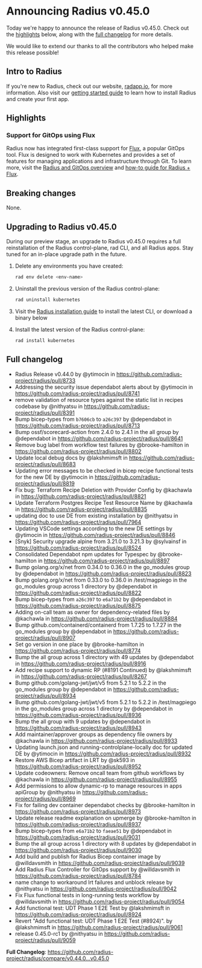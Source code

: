 # Announcing Radius v0.45.0

Today we're happy to announce the release of Radius v0.45.0. Check out the [highlights](#highlights) below, along with the [full changelog](#full-changelog) for more details.

We would like to extend our thanks to all the contributors who helped make this release possible!

## Intro to Radius

If you're new to Radius, check out our website, [radapp.io](https://radapp.io), for more information. Also visit our [getting started guide](https://docs.radapp.io/getting-started/) to learn how to install Radius and create your first app.

## Highlights

### Support for GitOps using Flux
Radius now has integrated first-class support for [Flux](https://fluxcd.io/), a popular GitOps tool. Flux is designed to work with Kubernetes and provides a set of features for managing applications and infrastructure through Git. To learn more, visit the [Radius and GitOps overview](https://docs.radapp.io/guides/deploy-apps/gitops/overview/) and [how-to guide for Radius + Flux](https://docs.radapp.io/guides/deploy-apps/gitops/howto-flux/).

## Breaking changes

None.
## Upgrading to Radius v0.45.0

During our preview stage, an upgrade to Radius v0.45.0 requires a full reinstallation of the Radius control-plane, rad CLI, and all Radius apps. Stay tuned for an in-place upgrade path in the future.

1. Delete any environments you have created:

   ```bash
   rad env delete <env-name>
   ```

2. Uninstall the previous version of the Radius control-plane:

   ```bash
   rad uninstall kubernetes
   ```

3. Visit the [Radius installation guide](https://docs.radapp.io/getting-started/install/) to install the latest CLI, or download a binary below
4. Install the latest version of the Radius control-plane:

   ```bash
   rad install kubernetes
   ```

## Full changelog

* Radius Release v0.44.0 by @ytimocin in https://github.com/radius-project/radius/pull/8733
* Addressing the security issue dependabot alerts about by @ytimocin in https://github.com/radius-project/radius/pull/8741
* remove validation of resource types against the static list in recipes codebase by @nithyatsu in https://github.com/radius-project/radius/pull/8391
* Bump bicep-types from `b7606cb` to `a26c397` by @dependabot in https://github.com/radius-project/radius/pull/8713
* Bump ossf/scorecard-action from 2.4.0 to 2.4.1 in the all group by @dependabot in https://github.com/radius-project/radius/pull/8641
* Remove bug label from workflow test failures by @brooke-hamilton in https://github.com/radius-project/radius/pull/8802
* Update local debug docs by @lakshmimsft in https://github.com/radius-project/radius/pull/8683
* Updating error messages to be checked in bicep recipe functional tests for the new DE by @ytimocin in https://github.com/radius-project/radius/pull/8819
* Fix bug: Terraform Recipe Deletion with Provider Config by @kachawla in https://github.com/radius-project/radius/pull/8821
* Update Terraform Postgres Recipe Test Resource Name by @kachawla in https://github.com/radius-project/radius/pull/8835
* updating doc to use DE from existing installation by @nithyatsu in https://github.com/radius-project/radius/pull/7964
* Updating VSCode settings according to the new DE settings by @ytimocin in https://github.com/radius-project/radius/pull/8846
* [Snyk] Security upgrade alpine from 3.21.0 to 3.21.3 by @sylvainsf in https://github.com/radius-project/radius/pull/8524
* Consolidated Dependabot npm updates for Typespec by @brooke-hamilton in https://github.com/radius-project/radius/pull/8897
* Bump golang.org/x/net from 0.34.0 to 0.36.0 in the go_modules group by @dependabot in https://github.com/radius-project/radius/pull/8823
* Bump golang.org/x/net from 0.33.0 to 0.36.0 in /test/magpiego in the go_modules group across 1 directory by @dependabot in https://github.com/radius-project/radius/pull/8822
* Bump bicep-types from `a26c397` to `e6a71b2` by @dependabot in https://github.com/radius-project/radius/pull/8875
* Adding on-call team as owner for dependency-related files by @kachawla in https://github.com/radius-project/radius/pull/8884
* Bump github.com/containerd/containerd from 1.7.25 to 1.7.27 in the go_modules group by @dependabot in https://github.com/radius-project/radius/pull/8907
* Set go version in one place by @brooke-hamilton in https://github.com/radius-project/radius/pull/8774
* Bump the all group across 1 directory with 49 updates by @dependabot in https://github.com/radius-project/radius/pull/8916
* Add recipe support to dynamic RP (#8191 Continued) by @lakshmimsft in https://github.com/radius-project/radius/pull/8267
* Bump github.com/golang-jwt/jwt/v5 from 5.2.1 to 5.2.2 in the go_modules group by @dependabot in https://github.com/radius-project/radius/pull/8934
* Bump github.com/golang-jwt/jwt/v5 from 5.2.1 to 5.2.2 in /test/magpiego in the go_modules group across 1 directory by @dependabot in https://github.com/radius-project/radius/pull/8936
* Bump the all group with 9 updates by @dependabot in https://github.com/radius-project/radius/pull/8943
* Add maintainer/approver groups as dependency file owners by @kachawla in https://github.com/radius-project/radius/pull/8933
* Updating launch.json and running-controlplane-locally doc for updated DE by @ytimocin in https://github.com/radius-project/radius/pull/8932
* Restore AWS Bicep artifact in LRT by @sk593 in https://github.com/radius-project/radius/pull/8952
* Update codeowners: Remove oncall team from github workflows by @kachawla in https://github.com/radius-project/radius/pull/8955
* Add permissions to allow dynamic-rp to manage resources in apps apiGroup by @nithyatsu in https://github.com/radius-project/radius/pull/8969
* Fix for failing dev container dependabot checks by @brooke-hamilton in https://github.com/radius-project/radius/pull/8973
* Update release readme explanation on upmerge by @brooke-hamilton in https://github.com/radius-project/radius/pull/8937
* Bump bicep-types from `e6a71b2` to `faeae51` by @dependabot in https://github.com/radius-project/radius/pull/9031
* Bump the all group across 1 directory with 8 updates by @dependabot in https://github.com/radius-project/radius/pull/9030
* Add build and publish for Radius Bicep container image by @willdavsmith in https://github.com/radius-project/radius/pull/9039
* Add Radius Flux Controller for GitOps support by @willdavsmith in https://github.com/radius-project/radius/pull/8784
* name change to workaround lrt failures and unblock release by @nithyatsu in https://github.com/radius-project/radius/pull/9042
* Fix Flux functional tests in long-running tests workflow by @willdavsmith in https://github.com/radius-project/radius/pull/9054
* Add functional test: UDT Phase 1 E2E Test by @lakshmimsft in https://github.com/radius-project/radius/pull/8924
* Revert "Add functional test: UDT Phase 1 E2E Test (#8924)". by @lakshmimsft in https://github.com/radius-project/radius/pull/9061
* release 0.45.0-rc1  by @nithyatsu in https://github.com/radius-project/radius/pull/9059

**Full Changelog**: https://github.com/radius-project/radius/compare/v0.44.0...v0.45.0